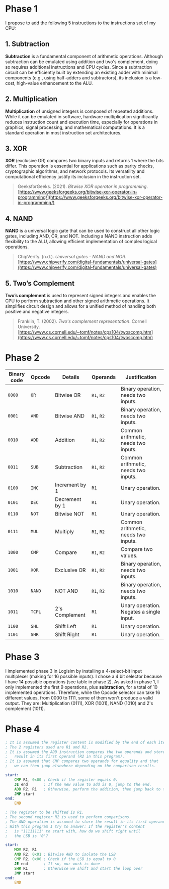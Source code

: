 # Phase 1
I propose to add the following 5 instructions to the instructions set of my CPU:
## 1. Subtraction
**Subtraction** is a fundamental component of arithmetic operations. Although subtraction can be emulated using addition and two's complement, doing so requires additional instructions and CPU cycles. Since a subtraction circuit can be efficiently built by extending an existing adder with minimal components (e.g., using half-adders and subtractors), its inclusion is a low-cost, high-value enhancement to the ALU.
## 2. Multiplication
**Multiplication** of unsigned integers is composed of repeated additions. While it can be emulated in software, hardware multiplication significantly reduces instruction count and execution time, especially for operations in graphics, signal processing, and mathematical computations. It is a standard operation in most instruction set architectures.
## 3. XOR
**XOR** (exclusive OR) compares two binary inputs and returns 1 where the bits differ. This operation is essential for applications such as parity checks, cryptographic algorithms, and network protocols. Its versatility and computational efficiency justify its inclusion in the instruction set.
> GeeksforGeeks. (2021). _Bitwise XOR operator in programming_. [https://www.geeksforgeeks.org/bitwise-xor-operator-in-programming/](https://www.geeksforgeeks.org/bitwise-xor-operator-in-programming/)
## 4. NAND
**NAND** is a universal logic gate that can be used to construct all other logic gates, including AND, OR, and NOT. Including a NAND instruction adds flexibility to the ALU, allowing efficient implementation of complex logical operations.
> ChipVerify. (n.d.). _Universal gates - NAND and NOR_. [https://www.chipverify.com/digital-fundamentals/universal-gates](https://www.chipverify.com/digital-fundamentals/universal-gates)
## 5. Two’s Complement
**Two’s complement** is used to represent signed integers and enables the CPU to perform subtraction and other signed arithmetic operations. It simplifies circuit design and allows for a unified method of handling both positive and negative integers.
> Franklin, T. (2002). _Two's complement representation_. Cornell University. [https://www.cs.cornell.edu/~tomf/notes/cps104/twoscomp.htm](https://www.cs.cornell.edu/~tomf/notes/cps104/twoscomp.htm)

# Phase 2

| Binary code | Opcode | Details        | Operands   | Justification                            |
| ----------- | ------ | -------------- | ---------- | ---------------------------------------- |
| `0000`      | `OR`   | Bitwise OR     | `R1`, `R2` | Binary operation, needs two inputs.      |
| `0001`      | `AND`  | Bitwise AND    | `R1`, `R2` | Binary operation, needs two inputs.      |
| `0010`      | `ADD`  | Addition       | `R1`, `R2` | Common arithmetic, needs two inputs.     |
| `0011`      | `SUB`  | Subtraction    | `R1`, `R2` | Common arithmetic, needs two inputs.     |
| `0100`      | `INC`  | Increment by 1 | `R1`       | Unary operation.                         |
| `0101`      | `DEC`  | Decrement by 1 | `R1`       | Unary operation.                         |
| `0110`      | `NOT`  | Bitwise NOT    | `R1`       | Unary operation.                         |
| `0111`      | `MUL`  | Multiply       | `R1`, `R2` | Common arithmetic, needs two inputs.     |
| `1000`      | `CMP`  | Compare        | `R1`, `R2` | Compare two values.                      |
| `1001`      | `XOR`  | Exclusive OR   | `R1`, `R2` | Binary operation, needs two inputs.      |
| `1010`      | `NAND` | NOT AND        | `R1`, `R2` | Binary operation, needs two inputs.      |
| `1011`      | `TCPL` | 2's Complement | `R1`       | Unary operation. Negates a single input. |
| `1100`      | `SHL`  | Shift Left     | `R1`       | Unary operation.                         |
| `1101`      | `SHR`  | Shift Right    | `R1`       | Unary operation.                         |

# Phase 3
I implemented phase 3 in Logisim by installing a 4-select-bit input multiplexer (making for 16 possible inputs).
I chose a 4 bit selector because I have 14 possible operations (see table in phase 2).
As asked in phase 1, I only implemented the first 9 operations, plus **subtraction**, for a total of 10 implemented operations.
Therefore, while the Opcode selector can take 16 different values, from 0000 to 1111, some of them won't produce a valid output. They are: Multiplication (0111), XOR (1001), NAND (1010) and 2's complement (1011).
# Phase 4

```asm title:"Add until '0'"
; It is assumed the register content is modified by the end of each iteration.
; The 2 registers used are R1 and R2.
; It is assumed the ADD instruction compares the two operands and stores the
;   result in its first operand (R2 in this program).
; It is assumed that CMP compares two operands for equality and that
;   we can then jump elsewhere depending on the comparison results.

start:
	CMP R1, 0x00 ; Check if the register equals 0.
	JE end       ; If the new value to add is 0, jump to the end.
	ADD R2, R1   ; Otherwise, perform the addition, then jump back to the start
	JMP start
end:
	END
```

```asm title:"Shift until all 0s"
; The register to be shifted is R1.
; The second register R2 is used to perform comparisons.
; The AND operation is assumed to store the result in its first operand.
; With this program I try to answer: If the register's content
;   is "11111111" to start with, how do we shift right until
;   the LSB is '0'?

start:
	MOV R2, R1
	AND R2, 0x01 ; Bitwise AND to isolate the LSB
	CMP R2, 0x00 ; Check if the LSB is equal to 0
	JE end       ; If so, our work is done
	SHR R1       ; Otherwise we shift and start the loop over
	JMP start
end:
	END
```
